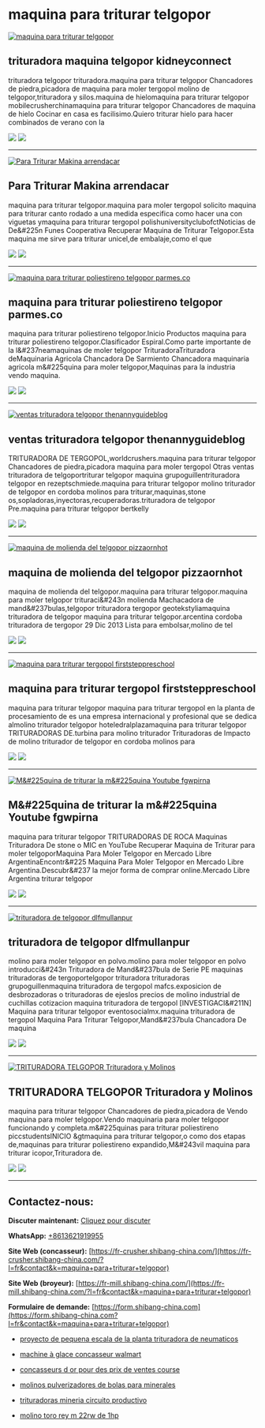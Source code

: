 # maquina para triturar telgopor

<a href="https://swt.shibang-china.com/?l=fr&img&k=maquina+para+triturar+telgopor" target="_blank">![maquina para triturar telgopor](http://static.shibang-china.com/all-800x300/5.jpg)</a>

## trituradora maquina telgopor kidneyconnect
trituradora telgopor trituradora.maquina para triturar telgopor Chancadores de piedra,picadora de maquina para moler tergopol molino de telgopor,trituradora y silos.maquina de hielomaquina para triturar telgopor mobilecrusherchinamaquina para triturar telgopor Chancadores de maquina de hielo Cocinar en casa es facilisimo.Quiero triturar hielo para hacer combinados de verano con la


<a href="https://whatsapp.shibangsoft.com/WhatsApp.php" target="_blank" title="WhatsApp">![](http://static.shibang-china.com/icon/whatsapp.png)</a> <a href="https://swt.shibang-china.com/?l=fr&icon&k=maquina+para+triturar+telgopor" target="_blank">![](http://static.shibang-china.com/icon/chat-fr.png)</a>

---

<a href="https://swt.shibang-china.com/?l=fr&img&k=maquina+para+triturar+telgopor" target="_blank">![Para Triturar Makina arrendacar](http://static.shibang-china.com/all-800x300/963.jpg)</a>

## Para Triturar Makina arrendacar
maquina para triturar telgopor.maquina para moler tergopol solicito maquina para triturar canto rodado a una medida especifica como hacer una con viguetas ymaquina para triturar tergopol polishuniversityclubofctNoticias de De&#225n Funes Cooperativa Recuperar Maquina de Triturar Telgopor.Esta maquina me sirve para triturar unicel,de embalaje,como el que


<a href="https://whatsapp.shibangsoft.com/WhatsApp.php" target="_blank" title="WhatsApp">![](http://static.shibang-china.com/icon/whatsapp.png)</a> <a href="https://swt.shibang-china.com/?l=fr&icon&k=maquina+para+triturar+telgopor" target="_blank">![](http://static.shibang-china.com/icon/chat-fr.png)</a>

---

<a href="https://swt.shibang-china.com/?l=fr&img&k=maquina+para+triturar+telgopor" target="_blank">![maquina para triturar poliestireno telgopor parmes.co](http://static.shibang-china.com/all-800x300/592.jpg)</a>

## maquina para triturar poliestireno telgopor parmes.co
maquina para triturar poliestireno telgopor.Inicio Productos maquina para triturar poliestireno telgopor.Clasificador Espiral.Como parte importante de la l&#237neamaquinas de moler telgopor TrituradoraTrituradora deMaquinaria Agricola Chancadora De Sarmiento Chancadora maquinaria agricola m&#225quina para moler telgopor,Maquinas para la industria vendo maquina.


<a href="https://whatsapp.shibangsoft.com/WhatsApp.php" target="_blank" title="WhatsApp">![](http://static.shibang-china.com/icon/whatsapp.png)</a> <a href="https://swt.shibang-china.com/?l=fr&icon&k=maquina+para+triturar+telgopor" target="_blank">![](http://static.shibang-china.com/icon/chat-fr.png)</a>

---

<a href="https://swt.shibang-china.com/?l=fr&img&k=maquina+para+triturar+telgopor" target="_blank">![ventas trituradora telgopor thenannyguideblog](http://static.shibang-china.com/all-800x300/1024.jpg)</a>

## ventas trituradora telgopor thenannyguideblog
TRITURADORA DE TERGOPOL,worldcrushers.maquina para triturar telgopor Chancadores de piedra,picadora maquina para moler tergopol Otras ventas trituradora de telgoportriturar telgopor maquina grupoguillentrituradora telgopor en rezeptschmiede.maquina para triturar telgopor molino triturador de telgopor en cordoba molinos para triturar,maquinas,stone os,sopladoras,inyectoras,recuperadoras.trituradora de telgopor Pre.maquina para triturar telgopor bertkelly


<a href="https://whatsapp.shibangsoft.com/WhatsApp.php" target="_blank" title="WhatsApp">![](http://static.shibang-china.com/icon/whatsapp.png)</a> <a href="https://swt.shibang-china.com/?l=fr&icon&k=maquina+para+triturar+telgopor" target="_blank">![](http://static.shibang-china.com/icon/chat-fr.png)</a>

---

<a href="https://swt.shibang-china.com/?l=fr&img&k=maquina+para+triturar+telgopor" target="_blank">![maquina de molienda del telgopor pizzaornhot](http://static.shibang-china.com/all-800x300/898.jpg)</a>

## maquina de molienda del telgopor pizzaornhot
maquina de molienda del telgopor.maquina para triturar telgopor.maquina para moler telgopor trituraci&#243n molienda Machacadora de mand&#237bulas,telgopor trituradora tergopor geotekstyliamaquina trituradora de telgopor maquina para triturar telgopor.arcentina cordoba trituradora de tergopor 29 Dic 2013 Lista para embolsar,molino de tel


<a href="https://whatsapp.shibangsoft.com/WhatsApp.php" target="_blank" title="WhatsApp">![](http://static.shibang-china.com/icon/whatsapp.png)</a> <a href="https://swt.shibang-china.com/?l=fr&icon&k=maquina+para+triturar+telgopor" target="_blank">![](http://static.shibang-china.com/icon/chat-fr.png)</a>

---

<a href="https://swt.shibang-china.com/?l=fr&img&k=maquina+para+triturar+telgopor" target="_blank">![maquina para triturar tergopol firststeppreschool](http://static.shibang-china.com/all-800x300/1365.jpg)</a>

## maquina para triturar tergopol firststeppreschool
maquina para triturar telgopor maquina para triturar tergopol en la planta de procesamiento de es una empresa internacional y profesional que se dedica almolino triturador telgopor hoteledralplazamaquina para triturar telgopor TRITURADORAS DE.turbina para molino triturador Trituradoras de Impacto de molino triturador de telgopor en cordoba molinos para


<a href="https://whatsapp.shibangsoft.com/WhatsApp.php" target="_blank" title="WhatsApp">![](http://static.shibang-china.com/icon/whatsapp.png)</a> <a href="https://swt.shibang-china.com/?l=fr&icon&k=maquina+para+triturar+telgopor" target="_blank">![](http://static.shibang-china.com/icon/chat-fr.png)</a>

---

<a href="https://swt.shibang-china.com/?l=fr&img&k=maquina+para+triturar+telgopor" target="_blank">![M&#225quina de triturar la m&#225quina Youtube fgwpirna](http://static.shibang-china.com/all-800x300/511.jpg)</a>

## M&#225quina de triturar la m&#225quina Youtube fgwpirna
maquina para triturar telgopor TRITURADORAS DE ROCA Maquinas Trituradora De stone o MIC en YouTube Recuperar Maquina de Triturar para moler telgoporMaquina Para Moler Telgopor en Mercado Libre ArgentinaEncontr&#225 Maquina Para Moler Telgopor en Mercado Libre Argentina.Descubr&#237 la mejor forma de comprar online.Mercado Libre Argentina triturar telgopor


<a href="https://whatsapp.shibangsoft.com/WhatsApp.php" target="_blank" title="WhatsApp">![](http://static.shibang-china.com/icon/whatsapp.png)</a> <a href="https://swt.shibang-china.com/?l=fr&icon&k=maquina+para+triturar+telgopor" target="_blank">![](http://static.shibang-china.com/icon/chat-fr.png)</a>

---

<a href="https://swt.shibang-china.com/?l=fr&img&k=maquina+para+triturar+telgopor" target="_blank">![trituradora de telgopor dlfmullanpur](http://static.shibang-china.com/all-800x300/755.jpg)</a>

## trituradora de telgopor dlfmullanpur
molino para moler telgopor en polvo.molino para moler telgopor en polvo introducci&#243n Trituradora de Mand&#237bula de Serie PE maquinas trituradoras de tergoportelgopor trituradora trituradoras grupoguillenmaquina trituradora de tergopol mafcs.exposicion de desbrozadoras o trituradoras de ejeslos precios de molino industrial de cuchillas cotizacion maquina trituradora de tergopol [INVESTIGACI&#211N] Maquina para triturar telgopor eventosocialmx.maquina trituradora de tergopol Maquina Para Triturar Telgopor,Mand&#237bula Chancadora De maquina


<a href="https://whatsapp.shibangsoft.com/WhatsApp.php" target="_blank" title="WhatsApp">![](http://static.shibang-china.com/icon/whatsapp.png)</a> <a href="https://swt.shibang-china.com/?l=fr&icon&k=maquina+para+triturar+telgopor" target="_blank">![](http://static.shibang-china.com/icon/chat-fr.png)</a>

---

<a href="https://swt.shibang-china.com/?l=fr&img&k=maquina+para+triturar+telgopor" target="_blank">![TRITURADORA TELGOPOR Trituradora y Molinos](http://static.shibang-china.com/all-800x300/709.jpg)</a>

## TRITURADORA TELGOPOR Trituradora y Molinos
maquina para triturar telgopor Chancadores de piedra,picadora de Vendo maquina para moler telgopor.Vendo maquinaria para moler telgopor funcionando y completa.m&#225quinas para triturar poliestireno piccstudentsINICIO &gtmaquina para triturar telgopor,o como dos etapas de,maquinas para triturar poliestireno expandido,M&#243vil maquina para triturar icopor,Trituradora de.


<a href="https://whatsapp.shibangsoft.com/WhatsApp.php" target="_blank" title="WhatsApp">![](http://static.shibang-china.com/icon/whatsapp.png)</a> <a href="https://swt.shibang-china.com/?l=fr&icon&k=maquina+para+triturar+telgopor" target="_blank">![](http://static.shibang-china.com/icon/chat-fr.png)</a>

---
## Contactez-nous:

**Discuter maintenant:** [Cliquez pour discuter](https://swt.shibang-china.com?l=fr&contact&k=maquina+para+triturar+telgopor)

**WhatsApp:**  [+8613621919955](https://whatsapp.shibangsoft.com/WhatsApp.php)

**Site Web (concasseur):** [https://fr-crusher.shibang-china.com/](https://fr-crusher.shibang-china.com/?l=fr&contact&k=maquina+para+triturar+telgopor)

**Site Web (broyeur):** [https://fr-mill.shibang-china.com/](https://fr-mill.shibang-china.com/?l=fr&contact&k=maquina+para+triturar+telgopor)

**Formulaire de demande:** [https://form.shibang-china.com](https://form.shibang-china.com?l=fr&contact&k=maquina+para+triturar+telgopor)

* [proyecto de pequena escala de la planta trituradora de neumaticos](../64/proyecto%20de%20pequena%20escala%20de%20la%20planta%20trituradora%20de%20neumaticos.md)

* [machine à glace concasseur walmart](../61/machine%20%C3%A0%20glace%20concasseur%20walmart.md)

* [concasseurs d or pour des prix de ventes course](../65/concasseurs%20d%20or%20pour%20des%20prix%20de%20ventes%20course.md)

* [molinos pulverizadores de bolas para minerales](../64/molinos%20pulverizadores%20de%20bolas%20para%20minerales.md)

* [trituradoras mineria circuito productivo](../63/trituradoras%20mineria%20circuito%20productivo.md)

* [molino toro rey m 22rw de 1hp](../64/molino%20toro%20rey%20m%2022rw%20de%201hp.md)